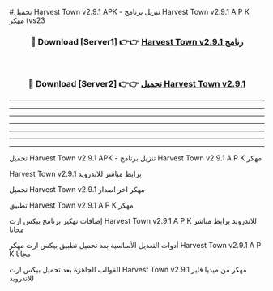 #تحميل Harvest Town v2.9.1 APK - تنزيل برنامج Harvest Town v2.9.1 A P K مهكر tvs23 



<div align="center">
<h3>🔴 Download [Server1] 👉👉 <a href="https://apkdownload10.web.app/?title=Harvest Town v2.9.1">Harvest Town v2.9.1 رنامج</a></h3><br>

<h3>🔴 Download [Server2] 👉👉 <a href="https://apkdownload10.web.app/?title=Harvest Town v2.9.1">تحميل Harvest Town v2.9.1 </a></h3>
</div>


----------------------------------------------------------

----------------------------------------------------------

----------------------------------------------------------

----------------------------------------------------------

----------------------------------------------------------

----------------------------------------------------------

----------------------------------------------------------

تحميل Harvest Town v2.9.1 APK - تنزيل برنامج Harvest Town v2.9.1 A P K مهكر

Harvest Town v2.9.1 برابط مباشر للاندرويد

تحميل Harvest Town v2.9.1 مهكر اخر اصدار

تطبيق Harvest Town v2.9.1 A P K مهكر

إضافات تهكير برنامج بيكس ارت Harvest Town v2.9.1 A P K للاندرويد برابط مباشر مجانا

أدوات التعديل الأساسية بعد تحميل تطبيق بيكس ارت مهكر Harvest Town v2.9.1 A P K مجانا

القوالب الجاهزة بعد تحميل بيكس ارت Harvest Town v2.9.1 مهكر من ميديا فاير للاندرويد



